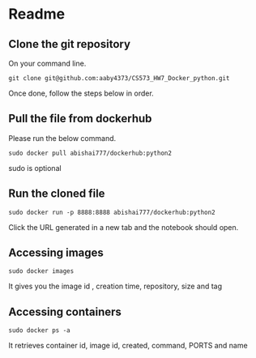 Readme
===



Clone the git repository
---

On your command line.
```
git clone git@github.com:aaby4373/CS573_HW7_Docker_python.git
```

Once done, follow the steps below in order.

Pull the file from dockerhub
---

Please run the below command.
```
sudo docker pull abishai777/dockerhub:python2
```
sudo is optional

Run the cloned file
---

```
sudo docker run -p 8888:8888 abishai777/dockerhub:python2
```

Click the URL generated in a new tab and the notebook should open.


Accessing images
---
```
sudo docker images
```
It gives you the image id , creation time, repository, size and  tag

Accessing containers
---
```
sudo docker ps -a
```
It retrieves container id, image id, created, command, PORTS and name
